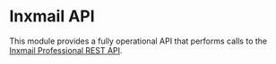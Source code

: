# Inxmail API

This module provides a fully operational API that performs calls to the [Inxmail Professional REST API](https://apidocs.inxmail.com/xpro/rest/v1/).
